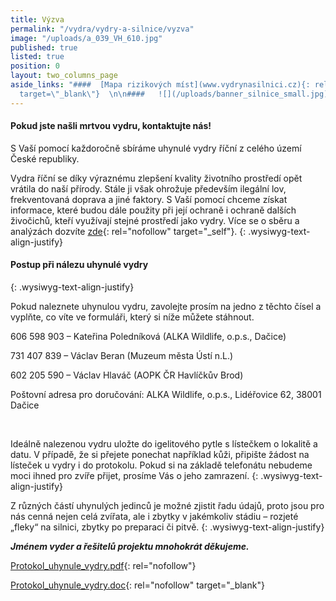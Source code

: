 ```yaml
---
title: Výzva
permalink: "/vydra/vydry-a-silnice/vyzva"
image: "/uploads/a_039_VH_610.jpg"
published: true
listed: true
position: 0
layout: two_columns_page
aside_links: "####  [Mapa rizikových míst](www.vydrynasilnici.cz){: rel=\"nofollow\"
  target=\"_blank\"}  \n\n####   ![](/uploads/banner_silnice_small.jpg) \n\n####   \n\n\n"
---
```

#### Pokud jste našli mrtvou vydru, kontaktujte nás!

S Vaší pomocí každoročně sbíráme uhynulé vydry říční z celého území
České republiky.

Vydra říční se díky výraznému zlepšení kvality životního prostředí opět
vrátila do naší přírody. Stále ji však ohrožuje především ilegální lov,
frekventovaná doprava a jiné faktory. S Vaší pomocí chceme získat
informace, které budou dále použity při její ochraně i ochraně dalších
živočichů, kteří využívají stejné prostředí jako vydry. Více se o sběru
a analýzách dozvíte [zde](sber-uhynulych-vyder "Link:
vydry-a-silnice/sber-uhynulych-vyder"){: rel="nofollow" target="_self"}.
{: .wysiwyg-text-align-justify}

#### Postup při nálezu uhynulé vydry
{: .wysiwyg-text-align-justify}

Pokud naleznete uhynulou vydru, zavolejte prosím na jedno z těchto čísel
a vyplňte, co víte ve formuláři, který si níže můžete stáhnout.

606 598 903 – Kateřina Poledníková (ALKA Wildlife, o.p.s., Dačice)

731 407 839 – Václav Beran (Muzeum města Ústí n.L.)

602 205 590 – Václav Hlaváč (AOPK ČR Havlíčkův Brod)

Poštovní adresa pro doručování: ALKA Wildlife, o.p.s., Lidéřovice 62,
38001 Dačice

 

Ideálně nalezenou vydru uložte do igelitového pytle s lístečkem o
lokalitě a datu. V případě, že si přejete ponechat například kůži,
připište žádost na lísteček u vydry i do protokolu. Pokud si na základě
telefonátu nebudeme moci ihned pro zvíře přijet, prosíme Vás o jeho
zamrazení.
{: .wysiwyg-text-align-justify}

Z různých částí uhynulých jedinců je možné zjistit řadu údajů, proto
jsou pro nás cenná nejen celá zvířata, ale i zbytky v jakémkoliv stádiu
– rozjeté „fleky“ na silnici, zbytky po preparaci či pitvě.
{: .wysiwyg-text-align-justify}



***Jménem vyder a řešitelů projektu mnohokrát děkujeme.***

[Protokol\_uhynule\_vydry.pdf](/uploads/Protokol_uhynule_vydry.pdf
"Protokol_uhynule_vydry.pdf"){: rel="nofollow"}

[Protokol\_uhynule\_vydry.doc](/uploads/Protokol_uhynule_vydry.pdf
"Protokol_uhynule_vydry.pdf"){: rel="nofollow" target="_blank"}

